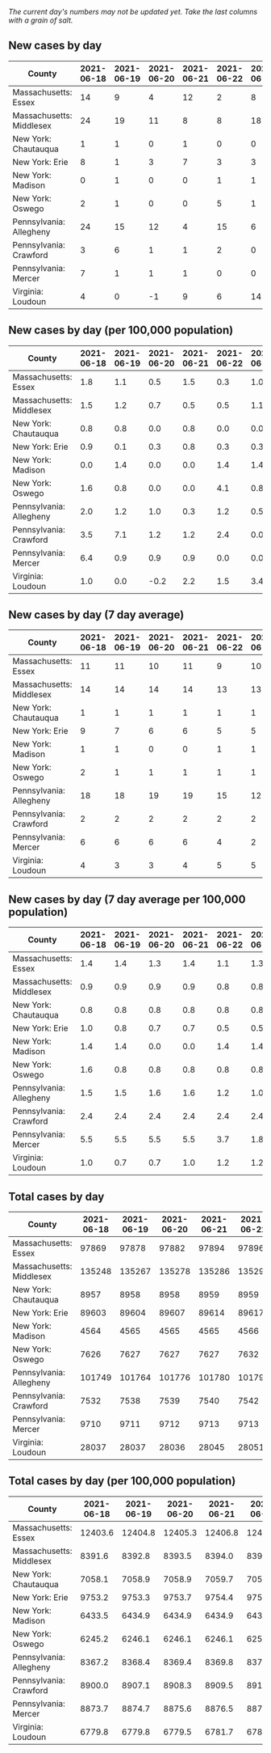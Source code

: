 _The current day's numbers may not be updated yet. Take the last columns with a grain of salt._
## New cases by day

| County | 2021-06-18 | 2021-06-19 | 2021-06-20 | 2021-06-21 | 2021-06-22 | 2021-06-23 | 2021-06-24 |
| --- | --- | --- | --- | --- | --- | --- | --- |
| Massachusetts: Essex | 14 | 9 | 4 | 12 | 2 | 8 |  |
| Massachusetts: Middlesex | 24 | 19 | 11 | 8 | 8 | 18 |  |
| New York: Chautauqua | 1 | 1 | 0 | 1 | 0 | 0 |  |
| New York: Erie | 8 | 1 | 3 | 7 | 3 | 3 |  |
| New York: Madison | 0 | 1 | 0 | 0 | 1 | 1 |  |
| New York: Oswego | 2 | 1 | 0 | 0 | 5 | 1 |  |
| Pennsylvania: Allegheny | 24 | 15 | 12 | 4 | 15 | 6 |  |
| Pennsylvania: Crawford | 3 | 6 | 1 | 1 | 2 | 0 |  |
| Pennsylvania: Mercer | 7 | 1 | 1 | 1 | 0 | 0 |  |
| Virginia: Loudoun | 4 | 0 | -1 | 9 | 6 | 14 |  |

## New cases by day (per 100,000 population)

| County | 2021-06-18 | 2021-06-19 | 2021-06-20 | 2021-06-21 | 2021-06-22 | 2021-06-23 | 2021-06-24 |
| --- | --- | --- | --- | --- | --- | --- | --- |
| Massachusetts: Essex | 1.8 | 1.1 | 0.5 | 1.5 | 0.3 | 1.0 |  |
| Massachusetts: Middlesex | 1.5 | 1.2 | 0.7 | 0.5 | 0.5 | 1.1 |  |
| New York: Chautauqua | 0.8 | 0.8 | 0.0 | 0.8 | 0.0 | 0.0 |  |
| New York: Erie | 0.9 | 0.1 | 0.3 | 0.8 | 0.3 | 0.3 |  |
| New York: Madison | 0.0 | 1.4 | 0.0 | 0.0 | 1.4 | 1.4 |  |
| New York: Oswego | 1.6 | 0.8 | 0.0 | 0.0 | 4.1 | 0.8 |  |
| Pennsylvania: Allegheny | 2.0 | 1.2 | 1.0 | 0.3 | 1.2 | 0.5 |  |
| Pennsylvania: Crawford | 3.5 | 7.1 | 1.2 | 1.2 | 2.4 | 0.0 |  |
| Pennsylvania: Mercer | 6.4 | 0.9 | 0.9 | 0.9 | 0.0 | 0.0 |  |
| Virginia: Loudoun | 1.0 | 0.0 | -0.2 | 2.2 | 1.5 | 3.4 |  |

## New cases by day (7 day average)

| County | 2021-06-18 | 2021-06-19 | 2021-06-20 | 2021-06-21 | 2021-06-22 | 2021-06-23 | 2021-06-24 |
| --- | --- | --- | --- | --- | --- | --- | --- |
| Massachusetts: Essex | 11 | 11 | 10 | 11 | 9 | 10 |  |
| Massachusetts: Middlesex | 14 | 14 | 14 | 14 | 13 | 13 |  |
| New York: Chautauqua | 1 | 1 | 1 | 1 | 1 | 1 |  |
| New York: Erie | 9 | 7 | 6 | 6 | 5 | 5 |  |
| New York: Madison | 1 | 1 | 0 | 0 | 1 | 1 |  |
| New York: Oswego | 2 | 1 | 1 | 1 | 1 | 1 |  |
| Pennsylvania: Allegheny | 18 | 18 | 19 | 19 | 15 | 12 |  |
| Pennsylvania: Crawford | 2 | 2 | 2 | 2 | 2 | 2 |  |
| Pennsylvania: Mercer | 6 | 6 | 6 | 6 | 4 | 2 |  |
| Virginia: Loudoun | 4 | 3 | 3 | 4 | 5 | 5 |  |

## New cases by day (7 day average per 100,000 population)

| County | 2021-06-18 | 2021-06-19 | 2021-06-20 | 2021-06-21 | 2021-06-22 | 2021-06-23 | 2021-06-24 |
| --- | --- | --- | --- | --- | --- | --- | --- |
| Massachusetts: Essex | 1.4 | 1.4 | 1.3 | 1.4 | 1.1 | 1.3 |  |
| Massachusetts: Middlesex | 0.9 | 0.9 | 0.9 | 0.9 | 0.8 | 0.8 |  |
| New York: Chautauqua | 0.8 | 0.8 | 0.8 | 0.8 | 0.8 | 0.8 |  |
| New York: Erie | 1.0 | 0.8 | 0.7 | 0.7 | 0.5 | 0.5 |  |
| New York: Madison | 1.4 | 1.4 | 0.0 | 0.0 | 1.4 | 1.4 |  |
| New York: Oswego | 1.6 | 0.8 | 0.8 | 0.8 | 0.8 | 0.8 |  |
| Pennsylvania: Allegheny | 1.5 | 1.5 | 1.6 | 1.6 | 1.2 | 1.0 |  |
| Pennsylvania: Crawford | 2.4 | 2.4 | 2.4 | 2.4 | 2.4 | 2.4 |  |
| Pennsylvania: Mercer | 5.5 | 5.5 | 5.5 | 5.5 | 3.7 | 1.8 |  |
| Virginia: Loudoun | 1.0 | 0.7 | 0.7 | 1.0 | 1.2 | 1.2 |  |

## Total cases by day

| County | 2021-06-18 | 2021-06-19 | 2021-06-20 | 2021-06-21 | 2021-06-22 | 2021-06-23 | 2021-06-24 |
| --- | --- | --- | --- | --- | --- | --- | --- |
| Massachusetts: Essex | 97869 | 97878 | 97882 | 97894 | 97896 | 97904 |  |
| Massachusetts: Middlesex | 135248 | 135267 | 135278 | 135286 | 135294 | 135312 |  |
| New York: Chautauqua | 8957 | 8958 | 8958 | 8959 | 8959 | 8959 |  |
| New York: Erie | 89603 | 89604 | 89607 | 89614 | 89617 | 89620 |  |
| New York: Madison | 4564 | 4565 | 4565 | 4565 | 4566 | 4567 |  |
| New York: Oswego | 7626 | 7627 | 7627 | 7627 | 7632 | 7633 |  |
| Pennsylvania: Allegheny | 101749 | 101764 | 101776 | 101780 | 101795 | 101801 |  |
| Pennsylvania: Crawford | 7532 | 7538 | 7539 | 7540 | 7542 | 7542 |  |
| Pennsylvania: Mercer | 9710 | 9711 | 9712 | 9713 | 9713 | 9713 |  |
| Virginia: Loudoun | 28037 | 28037 | 28036 | 28045 | 28051 | 28065 |  |

## Total cases by day (per 100,000 population)

| County | 2021-06-18 | 2021-06-19 | 2021-06-20 | 2021-06-21 | 2021-06-22 | 2021-06-23 | 2021-06-24 |
| --- | --- | --- | --- | --- | --- | --- | --- |
| Massachusetts: Essex | 12403.6 | 12404.8 | 12405.3 | 12406.8 | 12407.1 | 12408.1 |  |
| Massachusetts: Middlesex | 8391.6 | 8392.8 | 8393.5 | 8394.0 | 8394.5 | 8395.6 |  |
| New York: Chautauqua | 7058.1 | 7058.9 | 7058.9 | 7059.7 | 7059.7 | 7059.7 |  |
| New York: Erie | 9753.2 | 9753.3 | 9753.7 | 9754.4 | 9754.7 | 9755.1 |  |
| New York: Madison | 6433.5 | 6434.9 | 6434.9 | 6434.9 | 6436.3 | 6437.7 |  |
| New York: Oswego | 6245.2 | 6246.1 | 6246.1 | 6246.1 | 6250.2 | 6251.0 |  |
| Pennsylvania: Allegheny | 8367.2 | 8368.4 | 8369.4 | 8369.8 | 8371.0 | 8371.5 |  |
| Pennsylvania: Crawford | 8900.0 | 8907.1 | 8908.3 | 8909.5 | 8911.8 | 8911.8 |  |
| Pennsylvania: Mercer | 8873.7 | 8874.7 | 8875.6 | 8876.5 | 8876.5 | 8876.5 |  |
| Virginia: Loudoun | 6779.8 | 6779.8 | 6779.5 | 6781.7 | 6783.2 | 6786.5 |  |
